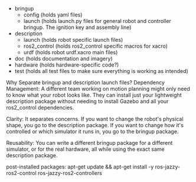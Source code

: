 - bringup
    - config (holds yaml files)
    - launch (holds launch.py files for general robot and controller bringup. The ignition key and assembly line)
- description
    - launch (holds robot specific launch files)
    - ros2_control (holds ros2_control specific macros for xacro)
    - urdf (holds robot urdf.xacro main files)
- doc (holds documentation and imagery)
- hardware (holds hardware-specific code?)
- test (holds all test files to make sure everything is working as intended)

Why Separate bringup and description launch files?
Dependency Management: A different team working on motion planning might only need to know what your robot looks like. They can install just your lightweight description package without needing to install Gazebo and all your ros2_control dependencies.

Clarity: It separates concerns. If you want to change the robot's physical shape, you go to the description package. If you want to change how it's controlled or which simulator it runs in, you go to the bringup package.

Reusability: You can write a different bringup package for a different simulator, or for the real hardware, all while using the exact same description package.


post-installed packages:
apt-get update && apt-get install -y ros-jazzy-ros2-control ros-jazzy-ros2-controllers